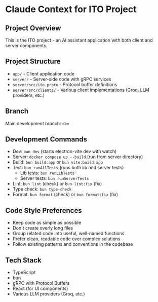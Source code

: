# Claude Context for ITO Project

## Project Overview

This is the ITO project - an AI assistant application with both client and server components.

## Project Structure

- `app/` - Client application code
- `server/` - Server-side code with gRPC services
- `server/src/ito.proto` - Protocol buffer definitions
- `server/src/clients/` - Various client implementations (Groq, LLM providers, etc.)

## Branch

Main development branch: `dev`

## Development Commands

- Dev: `bun dev` (starts electron-vite dev with watch)
- Server: `docker compose up --build` (run from server directory)
- Build: `bun build:app` or `bun vite:build:app`
- Test: `bun runAllTests` (runs both lib and server tests)
  - Lib tests: `bun runLibTests`
  - Server tests: `bun runServerTests`
- Lint: `bun lint` (check) or `bun lint:fix` (fix)
- Type check: `bun type-check`
- Format: `bun format` (check) or `bun format:fix` (fix)

## Code Style Preferences

- Keep code as simple as possible
- Don't create overly long files
- Group related code into useful, well-named functions
- Prefer clean, readable code over complex solutions
- Follow existing patterns and conventions in the codebase

## Tech Stack

- TypeScript
- bun
- gRPC with Protocol Buffers
- React (for UI components)
- Various LLM providers (Groq, etc.)
